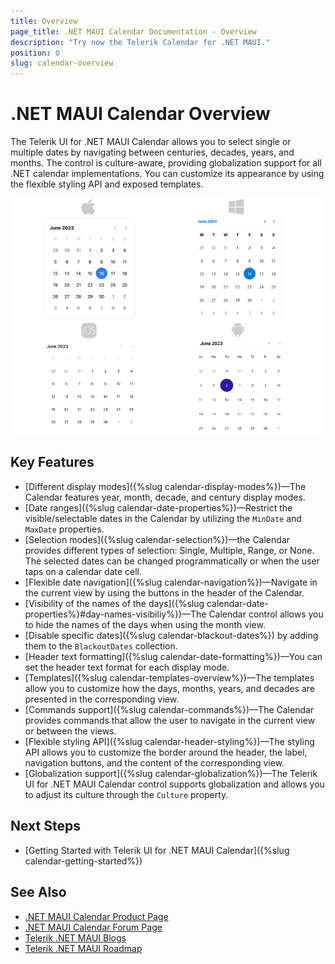 ```yaml
---
title: Overview
page_title: .NET MAUI Calendar Documentation - Overview
description: "Try now the Telerik Calendar for .NET MAUI."
position: 0
slug: calendar-overview
---
```


# .NET MAUI Calendar Overview

The Telerik UI for .NET MAUI Calendar allows you to select single or multiple dates by navigating between centuries, decades, years, and months. The control is culture-aware, providing globalization support for all .NET calendar implementations. You can customize its appearance by using the flexible styling API and exposed templates. 

![.NET MAUI Calendar Overview](images/calendar-getting-started.png "Calendar Overview")

## Key Features

* [Different display modes]({%slug calendar-display-modes%})&mdash;The Calendar features year, month, decade, and century display modes.
* [Date ranges]({%slug calendar-date-properties%})&mdash;Restrict the visible/selectable dates in the Calendar by utilizing the `MinDate` and `MaxDate` properties. 
* [Selection modes]({%slug calendar-selection%})&mdash;the Calendar provides different types of selection: Single, Multiple, Range, or None. The selected dates can be changed programmatically or when the user taps on a calendar date cell.
* [Flexible date navigation]({%slug calendar-navigation%})&mdash;Navigate in the current view by using the buttons in the header of the Calendar.
* [Visibility of the names of the days]({%slug calendar-date-properties%}#day-names-visibiliy%})&mdash;The Calendar control allows you to hide the names of the  days when using the month view.
* [Disable specific dates]({%slug calendar-blackout-dates%}) by adding them to the `BlackoutDates` collection.
* [Header text formatting]({%slug calendar-date-formatting%})&mdash;You can set the header text format for each display mode. 
* [Templates]({%slug calendar-templates-overview%})&mdash;The templates allow you to customize how the days, months, years, and decades are presented in the corresponding view.
* [Commands support]({%slug calendar-commands%})&mdash;The Calendar provides commands that allow the user to navigate in the current view or between the views.
* [Flexible styling API]({%slug calendar-header-styling%})&mdash;The styling API allows you to customize the border around the header, the label, navigation buttons, and the content of the corresponding view.
* [Globalization support]({%slug calendar-globalization%})&mdash;The Telerik UI for .NET MAUI Calendar control supports globalization and allows you to adjust its culture through the `Culture` property.

## Next Steps

- [Getting Started with Telerik UI for .NET MAUI Calendar]({%slug calendar-getting-started%})

## See Also

- [.NET MAUI Calendar Product Page](https://www.telerik.com/maui-ui/calendar)
- [.NET MAUI Calendar Forum Page](https://www.telerik.com/forums/maui?tagId=2057)
- [Telerik .NET MAUI Blogs](https://www.telerik.com/blogs/mobile-net-maui)
- [Telerik .NET MAUI Roadmap](https://www.telerik.com/support/whats-new/maui-ui/roadmap)
